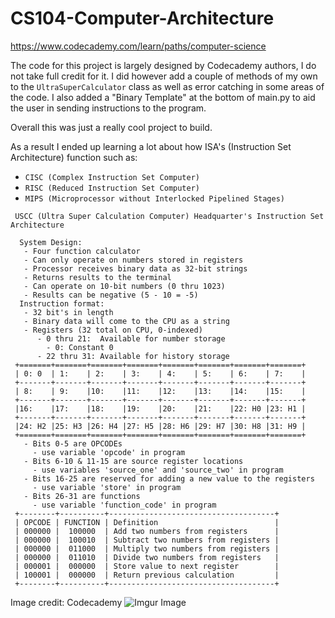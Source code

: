 # CS104-Computer-Architecture

https://www.codecademy.com/learn/paths/computer-science

The code for this project is largely designed by Codecademy authors, I do not take full credit for it. I did however add a couple of methods of my own to the `UltraSuperCalculator` class as well as error catching in some areas of the code. I also added a "Binary Template" at the bottom of main.py to aid the user in sending instructions to the program.

Overall this was just a really cool project to build. 

As a result I ended up learning a lot about how ISA's (Instruction Set Architecture) function such as:

* `CISC (Complex Instruction Set Computer)`
* `RISC (Reduced Instruction Set Computer)`
* `MIPS (Microprocessor without Interlocked Pipelined Stages)`

```
 USCC (Ultra Super Calculation Computer) Headquarter's Instruction Set Architecture

  System Design:
   - Four function calculator
   - Can only operate on numbers stored in registers
   - Processor receives binary data as 32-bit strings
   - Returns results to the terminal
   - Can operate on 10-bit numbers (0 thru 1023)
   - Results can be negative (5 - 10 = -5)
  Instruction format:
   - 32 bit's in length
   - Binary data will come to the CPU as a string
   - Registers (32 total on CPU, 0-indexed)
      - 0 thru 21:  Available for number storage
        - 0: Constant 0
      - 22 thru 31: Available for history storage
 +=======+=======+=======+=======+=======+=======+=======+=======+
 | 0: 0  | 1:    | 2:    | 3:    | 4:    | 5:    | 6:    | 7:    |
 +-------+-------+-------+-------+-------+-------+-------+-------+
 | 8:    | 9:    |10:    |11:    |12:    |13:    |14:    |15:    |
 +-------+-------+-------+-------+-------+-------+-------+-------+
 |16:    |17:    |18:    |19:    |20:    |21:    |22: H0 |23: H1 |
 +-------+-------+-------+-------+-------+-------+-------+-------+
 |24: H2 |25: H3 |26: H4 |27: H5 |28: H6 |29: H7 |30: H8 |31: H9 |
 +=======+=======+=======+=======+=======+=======+=======+=======+
   - Bits 0-5 are OPCODEs
     - use variable 'opcode' in program
   - Bits 6-10 & 11-15 are source register locations
     - use variables 'source_one' and 'source_two' in program
   - Bits 16-25 are reserved for adding a new value to the registers
     - use variable 'store' in program
   - Bits 26-31 are functions
     - use variable 'function_code' in program
 +--------+----------+-------------------------------------+
 | OPCODE | FUNCTION | Definition                          |
 | 000000 |  100000  | Add two numbers from registers      |
 | 000000 |  100010  | Subtract two numbers from registers |
 | 000000 |  011000  | Multiply two numbers from registers |
 | 000000 |  011010  | Divide two numbers from registers   |
 | 000001 |  000000  | Store value to next register        |
 | 100001 |  000000  | Return previous calculation         |
 +--------+----------+-------------------------------------+
```
Image credit: Codecademy
![Imgur Image](https://i.imgur.com/XMuLwk0.jpg)
